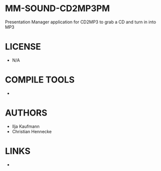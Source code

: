 MM-SOUND-CD2MP3PM
=================

Presentation Manager application for CD2MP3 to grab a CD and turn in into MP3


LICENSE
===============
* N/A

COMPILE TOOLS
===============
* 

AUTHORS
===============
* Ilja Kaufmann
* Christian Hennecke

LINKS
===============
* 
